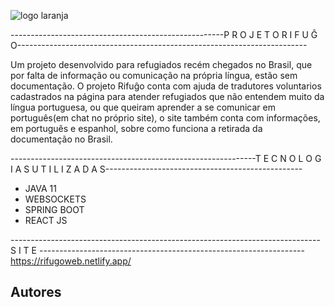 
![logo laranja](https://user-images.githubusercontent.com/89882407/160250364-367a18f8-e34b-4223-a2bf-c576b505a8e4.svg)




-----------------------------------------------------P R O J E T O  R I F U Ĝ O------------------------------------------------------------------------

Um projeto desenvolvido para refugiados recém chegados no Brasil, que por falta de informação ou comunicação na própria língua, estão sem documentação. O projeto 
Rifuĝo conta com ajuda de tradutores voluntarios cadastrados na página para atender refugiados que não entendem muito da língua portuguesa, ou que queiram aprender a se comunicar em português(em chat no próprio site), o site também conta com informações, em português e espanhol, sobre como funciona a retirada da documentação no Brasil.

-------------------------------------------------------------T E C N O L O G I A S  U T I L I Z A D A S-------------------------------------------------

* JAVA 11
* WEBSOCKETS
* SPRING BOOT
* REACT JS

----------------------------------------------------------------------------- S I T E ------------------------------------------------------------------
https://rifugoweb.netlify.app/





## Autores


